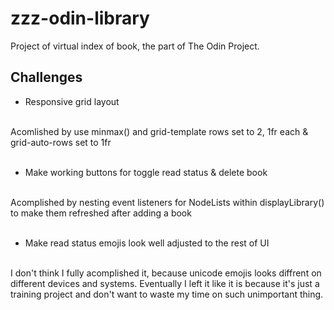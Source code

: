 # zzz-odin-library

Project of virtual index of book, the part of The Odin Project.

## Challenges

- Responsive grid layout
<br>
Acomlished by use minmax() and grid-template rows set to 2, 1fr each & grid-auto-rows set to 1fr
<br><br>

- Make working buttons for toggle read status & delete book
<br>
Acomplished by nesting event listeners for NodeLists within displayLibrary() to make them refreshed after adding a book
<br><br>

- Make read status emojis look well adjusted to the rest of UI
<br>
I don't think I fully acomplished it, because unicode emojis looks diffrent on different devices and systems. Eventually I left it like it is because it's just a training project and don't want to waste my time on such unimportant thing.